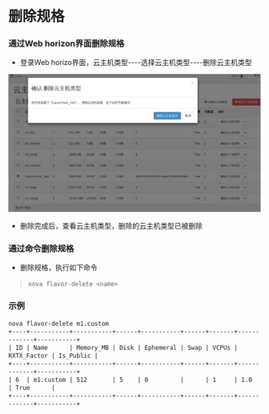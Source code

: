 # 删除规格

### 通过Web horizon界面删除规格

* 登录Web horizo界面，云主机类型----选择云主机类型----删除云主机类型

![Flavors_Delete](../Picture/flavor_delete1.jpg)

* 删除完成后，查看云主机类型，删除的云主机类型已被删除


### 通过命令删除规格

* 删除规格，执行如下命令

> ``` nova flavor-delete <name> ```

### 示例

```
nova flavor-delete m1.custom
+----+-----------+-----------+------+-----------+------+-------+-------------+-----------+
| ID | Name      | Memory_MB | Disk | Ephemeral | Swap | VCPUs | RXTX_Factor | Is_Public |
+----+-----------+-----------+------+-----------+------+-------+-------------+-----------+
| 6  | m1.custom | 512       | 5    | 0         |      | 1     | 1.0         | True      |
+----+-----------+-----------+------+-----------+------+-------+-------------+-----------+
```


